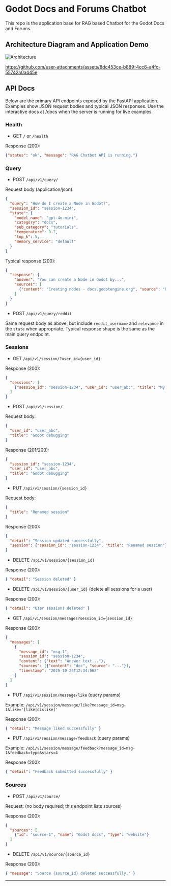 # Godot Docs and Forums Chatbot

This repo is the application base for RAG based Chatbot for the Godot Docs and Forums.

## Architecture Diagram and Application Demo

![Architecture](./assets/diagram.png)

https://github.com/user-attachments/assets/8dc453ce-b889-4cc6-a4fc-55742a0a445e

## API Docs

Below are the primary API endpoints exposed by the FastAPI application. Examples show JSON request bodies and typical JSON responses. Use the interactive docs at /docs when the server is running for live examples.

### Health

- GET `/` or `/health`

Response (200):

```json
{"status": "ok", "message": "RAG Chatbot API is running."}
```

### Query

- POST `/api/v1/query/`

Request body (application/json):

```json
{
  "query": "How do I create a Node in Godot?",
  "session_id": "session-1234",
  "state": {
    "model_name": "gpt-4o-mini",
    "category": "docs",
    "sub_category": "tutorials",
    "temperature": 0.7,
    "top_k": 5,
    "memory_service": "default"
  }
}
```

Typical response (200):

```json
{
  "response": {
    "answer": "You can create a Node in Godot by...",
    "sources": [
      {"content": "Creating nodes - docs.godotengine.org", "source": "https://docs.godotengine.org/..."}
    ]
  }
}
```

- POST `/api/v1/query/reddit`

Same request body as above, but include `reddit_username` and `relevance` in the `state` when appropriate. Typical response shape is the same as the main query endpoint.

### Sessions

- GET `/api/v1/session/?user_id={user_id}`

Response (200):

```json
{
  "sessions": [
    {"session_id": "session-1234", "user_id": "user_abc", "title": "My Chat", "time_created": "2025-10-24T12:00:00Z", "time_updated": "2025-10-24T12:00:00Z"}
  ]
}
```

- POST `/api/v1/session/`

Request body:

```json
{
  "user_id": "user_abc",
  "title": "Godot debugging"
}
```

Response (201/200):

```json
{
  "session_id": "session-1234",
  "user_id": "user_abc",
  "title": "Godot debugging"
}
```

- PUT `/api/v1/session/{session_id}`

Request body:

```json
{
  "title": "Renamed session"
}
```

Response (200):

```json
{
  "detail": "Session updated successfully",
  "session": {"session_id": "session-1234", "title": "Renamed session"}
}
```

- DELETE `/api/v1/session/{session_id}`

Response (200):

```json
{ "detail": "Session deleted" }
```

- DELETE `/api/v1/session/{user_id}` (delete all sessions for a user)

Response (200):

```json
{ "detail": "User sessions deleted" }
```

- GET `/api/v1/session/messages?session_id={session_id}`

Response (200):

```json
{
  "messages": [
    {
      "message_id": "msg-1",
      "session_id": "session-1234",
      "content": {"text": "Answer text..."},
      "sources": [{"content": "doc", "source": "..."}],
      "timestamp": "2025-10-24T12:34:56Z"
    }
  ]
}
```

- PUT `/api/v1/session/message/like` (query params)

Example: `/api/v1/session/message/like?message_id=msg-1&like='[like|dislike]'`

Response (200):

```json
{ "detail": "Message liked successfully" }
```

- PUT `/api/v1/session/message/feedback` (query params)

Example: `/api/v1/session/message/feedback?message_id=msg-1&feedback=typo&stars=4`

Response (200):

```json
{ "detail": "Feedback submitted successfully" }
```

### Sources

- POST `/api/v1/source/`

Request: (no body required; this endpoint lists sources)

Response (200):

```json
{
  "sources": [
    {"id": "source-1", "name": "Godot docs", "type": "website"}
  ]
}
```

- DELETE `/api/v1/source/{source_id}`

Response (200):

```json
{ "message": "Source {source_id} deleted successfully." }
```

---

